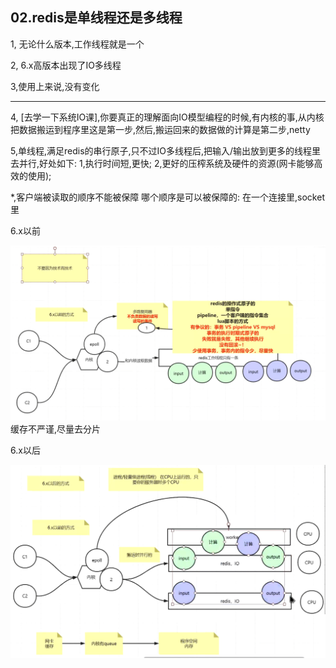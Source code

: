 

## 02.redis是单线程还是多线程

1, 无论什么版本,工作线程就是一个

2, 6.x高版本出现了IO多线程

3,使用上来说,没有变化

------------

4, [去学一下系统IO课],你要真正的理解面向IO模型编程的时候,有内核的事,从内核把数据搬运到程序里这是第一步,然后,搬运回来的数据做的计算是第二步,netty

5,单线程,满足redis的串行原子,只不过IO多线程后,把输入/输出放到更多的线程里去并行,好处如下: 1,执行时间短,更快; 2,更好的压榨系统及硬件的资源(网卡能够高效的使用);

*,客户端被读取的顺序不能被保障
哪个顺序是可以被保障的: 在一个连接里,socket里



6.x以前

![6.x以前](02.redis是单线程还是多线程.assets/image-20210309122215735.png)缓存不严谨,尽量去分片





 6.x以后

![ 6.x以后](02.redis是单线程还是多线程.assets/image-20210309123037436.png)